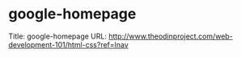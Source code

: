 # google-homepage

Title: google-homepage
URL: http://www.theodinproject.com/web-development-101/html-css?ref=lnav